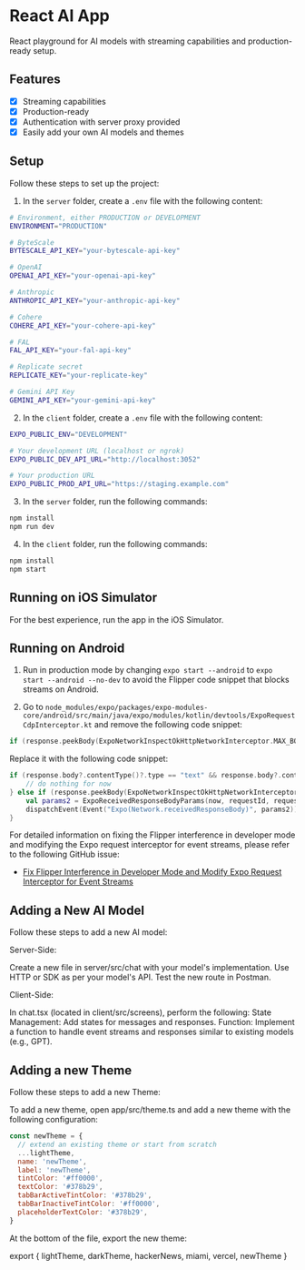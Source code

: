 # React AI App

React playground for AI models with streaming capabilities and production-ready setup.

## Features

- [x] Streaming capabilities
- [x] Production-ready
- [x] Authentication with server proxy provided
- [x] Easily add your own AI models and themes

## Setup

Follow these steps to set up the project:

1. In the `server` folder, create a `.env` file with the following content:

```bash
# Environment, either PRODUCTION or DEVELOPMENT
ENVIRONMENT="PRODUCTION"

# ByteScale
BYTESCALE_API_KEY="your-bytescale-api-key"

# OpenAI
OPENAI_API_KEY="your-openai-api-key"

# Anthropic
ANTHROPIC_API_KEY="your-anthropic-api-key"

# Cohere
COHERE_API_KEY="your-cohere-api-key"

# FAL
FAL_API_KEY="your-fal-api-key"

# Replicate secret
REPLICATE_KEY="your-replicate-key"

# Gemini API Key
GEMINI_API_KEY="your-gemini-api-key"
```

2. In the `client` folder, create a `.env` file with the following content:

```bash
EXPO_PUBLIC_ENV="DEVELOPMENT"

# Your development URL (localhost or ngrok)
EXPO_PUBLIC_DEV_API_URL="http://localhost:3052"

# Your production URL 
EXPO_PUBLIC_PROD_API_URL="https://staging.example.com"
```

3. In the `server` folder, run the following commands:

```bash
npm install
npm run dev
```

4. In the `client` folder, run the following commands:

```bash
npm install
npm start
```

## Running on iOS Simulator

For the best experience, run the app in the iOS Simulator.

## Running on Android

1. Run in production mode by changing `expo start --android` to `expo start --android --no-dev` to avoid the Flipper code snippet that blocks streams on Android.

2. Go to `node_modules/expo/packages/expo-modules-core/android/src/main/java/expo/modules/kotlin/devtools/ExpoRequestCdpInterceptor.kt` and remove the following code snippet:

```kotlin
if (response.peekBody(ExpoNetworkInspectOkHttpNetworkInterceptor.MAX_BODY_SIZE + 1).contentLength() <= ExpoNetworkInspectOkHttpNetworkInterceptor.MAX_BODY_SIZE)
```

Replace it with the following code snippet:

```kotlin
if (response.body?.contentType()?.type == "text" && response.body?.contentType()?.subtype == "event-stream") {
    // do nothing for now
} else if (response.peekBody(ExpoNetworkInspectOkHttpNetworkInterceptor.MAX_BODY_SIZE + 1).contentLength() <= ExpoNetworkInspectOkHttpNetworkInterceptor.MAX_BODY_SIZE) {
    val params2 = ExpoReceivedResponseBodyParams(now, requestId, request, response)
    dispatchEvent(Event("Expo(Network.receivedResponseBody)", params2))
}
```

For detailed information on fixing the Flipper interference in developer mode and modifying the Expo request interceptor for event streams, please refer to the following GitHub issue:
- [Fix Flipper Interference in Developer Mode and Modify Expo Request Interceptor for Event Streams](https://github.com/avijits01/react-ai-1/issues/3)

## Adding a New AI Model

Follow these steps to add a new AI model:

Server-Side:

Create a new file in server/src/chat with your model's implementation.
Use HTTP or SDK as per your model's API.
Test the new route in Postman. 

Client-Side:

In chat.tsx (located in client/src/screens), perform the following:
State Management: Add states for messages and responses.
Function: Implement a function to handle event streams and responses similar to existing models (e.g., GPT).

## Adding a new Theme

Follow these steps to add a new Theme:

To add a new theme, open app/src/theme.ts and add a new theme with the following configuration:

```javascript
const newTheme = {
  // extend an existing theme or start from scratch
  ...lightTheme,
  name: 'newTheme',
  label: 'newTheme',
  tintColor: '#ff0000',
  textColor: '#378b29',
  tabBarActiveTintColor: '#378b29',
  tabBarInactiveTintColor: '#ff0000',
  placeholderTextColor: '#378b29',
}
```
At the bottom of the file, export the new theme:

export {
  lightTheme, darkTheme, hackerNews, miami, vercel, newTheme
}
